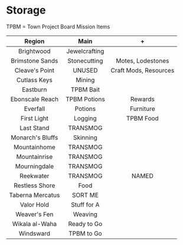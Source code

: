# Storage

TPBM = Town Project Board Mission Items

|      Region      |     Main      |           +           |
| :--------------: | :-----------: | :-------------------: |
|    Brightwood    | Jewelcrafting |                       |
| Brimstone Sands  | Stonecutting  |   Motes, Lodestones   |
|  Cleave's Point  |    UNUSED     | Craft Mods, Resources |
|   Cutlass Keys   |    Mining     |                       |
|     Eastburn     |   TPBM Bait   |                       |
| Ebonscale Reach  | TPBM Potions  |        Rewards        |
|     Everfall     |    Potions    |       Furniture       |
|   First Light    |    Logging    |       TPBM Food       |
|    Last Stand    |   TRANSMOG    |                       |
| Monarch's Bluffs |   Skinning    |                       |
|   Mountainhome   |   TRANSMOG    |                       |
|   Mountainrise   |   TRANSMOG    |                       |
|   Mourningdale   |   TRANSMOG    |                       |
|    Reekwater     |   TRANSMOG    |         NAMED         |
|  Restless Shore  |     Food      |                       |
| Taberna Mercatus |    SORT ME    |                       |
|    Valor Hold    |  Stuff for A  |                       |
|   Weaver's Fen   |    Weaving    |                       |
|  Wikala al-Waha  |  Ready to Go  |                       |
|    Windsward     |  TPBM to Go   |                       |

